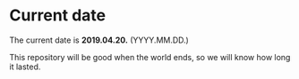 # Current date

The current date is **2019.04.20.** (YYYY.MM.DD.)

This repository will be good when the world ends, so we will know how long it lasted.